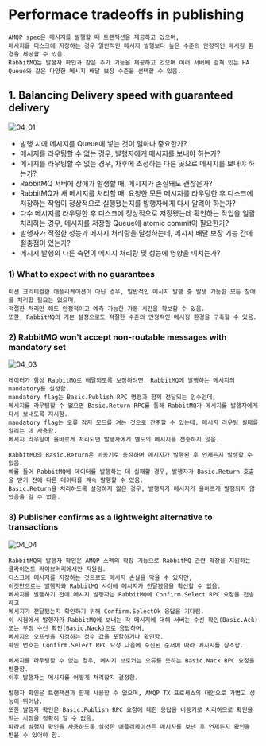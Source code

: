 # Performace tradeoffs in publishing

```
AMQP spec은 메시지를 발행할 때 트랜잭션을 제공하고 있으며,
메시지를 디스크에 저장하는 경우 일반적인 메시지 발행보다 높은 수준의 안정적인 메시징 환경을 제공할 수 있음.
RabbitMQ는 발행자 확인과 같은 추가 기능을 제공하고 있으며 여러 서버에 걸쳐 있는 HA Queue와 같은 다양한 메시지 배달 보장 수준을 선택할 수 있음.
```

## 1. Balancing Delivery speed with guaranteed delivery

![04_01](https://user-images.githubusercontent.com/87686562/233837846-dc213987-5bd7-47d9-baff-55494a3951e3.png)

- 발행 시에 메시지를 Queue에 넣는 것이 얼마나 중요한가?
- 메시지를 라우팅할 수 없는 경우, 발행자에게 메시지를 보내야 하는가?
- 메시지를 라우팅할 수 없는 경우, 차후에 조정하는 다른 곳으로 메시지를 보내야 하는가?
- RabbitMQ 서버에 장애가 발생할 때, 메시지가 손실돼도 괜찮은가?
- RabbitMQ가 새 메시지를 처리할 때, 요청한 모든 메시지를 라우팅한 후 디스크에 저장하는 작업이 정상적으로 실행됐는지를 발행자에게 다시 알려야 하는가?
- 다수 메시지를 라우팅한 후 디스크에 정상적으로 저장됐는데 확인하는 작업을 일괄 처리하는 경우, 메시지를 저장할 Queue에 atomic commit이 필요한가?
- 발행자가 적절한 성능과 메시지 처리량을 달성하는데, 메시지 배달 보장 기능 간에 절충점이 있는가?
- 메시지 발행의 다른 측면이 메시지 처리량 및 성능에 영향을 미치는가?



### 1) What to expect with no guarantees

```
미션 크리티컬한 애플리케이션이 아닌 경우, 일반적인 메시지 발행 중 발생 가능한 모든 장애를 처리할 필요는 없으며,
적절한 처리만 해도 안정적이고 예측 가능한 가동 시간을 확보할 수 있음.
또한, RabbitMQ의 기본 설정으로도 적절한 수준의 안정적인 메시징 환경을 구축할 수 있음.
```



### 2) RabbitMQ won't accept non-routable messages with mandatory set

![04_03](https://user-images.githubusercontent.com/87686562/233838313-9cb776c3-c6e0-4eda-8038-2b9404762099.png)

```
데이터가 항상 RabbitMQ로 배달되도록 보장하려면, RabbitMQ에 발행하는 메시지의 mandatory를 설정함.
mandatory flag는 Basic.Publish RPC 명령과 함께 전달되는 인수인데,
메시지를 라우팅할 수 없으면 Basic.Return RPC를 통해 RabbitMQ가 메시지를 발행자에게 다시 보내도록 지시함.
mandatory flag는 오류 감지 모드를 켜는 것으로 간주할 수 있는데, 메시지 라우팅 실패를 알리는 데 사용함.
메시지 라우팅이 올바르게 처리되면 발행자에게 별도의 메시지를 전송하지 않음.

RabbitMQ의 Basic.Return은 비동기로 동작하며 메시지가 발행된 후 언제든지 발생할 수 있음.
예를 들어 RabbitMQ에 데이터를 발행하는 데 실패할 경우, 발행자가 Basic.Return 호출을 받기 전에 다른 데이터를 계속 발행할 수 있음.
Basic.Return을 처리하도록 설정하지 않은 경우, 발행자가 메시지가 올바르게 발행되지 않았음을 알 수 없음.
```



### 3) Publisher confirms as a lightweight alternative to transactions

![04_04](https://user-images.githubusercontent.com/87686562/233840761-64ec1392-6c36-46ae-bdce-d8ce3526f951.png)

```
RabbitMQ의 발행자 확인은 AMQP 스펙의 확장 기능으로 RabbitMQ 관련 확장을 지원하는 클라이언트 라이브러리에서만 지원됨.
디스크에 메시지를 저장하는 것으로도 메시지 손실을 막을 수 있지만,
이것만으로는 발행자와 RabbitMQ 사이에 메시지가 전달됐음을 확신할 수 없음.
메시지를 발행하기 전에 메시지 발행자는 RabbitMQ에 Confirm.Select RPC 요청을 전송하고
메시지가 전달됐는지 확인하기 위해 Confirm.SelectOk 응답을 기다림.
이 시점에서 발행자가 RabbitMQ에 보내는 각 메시지에 대해 서버는 수신 확인(Basic.Ack) 또는 부정 수신 확인(Basic.Nack)으로 응답하며,
메시지의 오프셋을 지정하는 정수 값을 포함하거나 확인함.
확인 번호는 Confirm.Select RPC 요청 다음에 수신된 순서에 따라 메시지를 참조함.

메시지를 라우팅할 수 없는 경우, 메시지 브로커는 오류를 뜻하는 Basic.Nack RPC 요청을 반환함.
이후 발행자는 메시지를 어떻게 처리할지 결정함.

발행자 확인은 트랜잭션과 함께 사용할 수 없으며, AMQP TX 프로세스의 대안으로 가볍고 성능이 뛰어남.
또한 발행자 확인은 Basic.Publish RPC 요청에 대한 응답을 비동기로 처리하므로 확인을 받는 시점을 정확히 알 수 없음.
따라서 발행자 확인을 사용하도록 설정한 애플리케이션은 메시지를 보낸 후 언제든지 확인을 받을 수 있어야 함.
```

